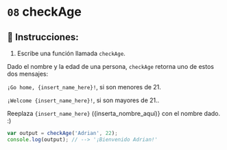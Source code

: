 # `08` checkAge

## 📝 Instrucciones:

1. Escribe una función llamada `checkAge`. 

Dado el nombre y la edad de una persona, `checkAge` retorna uno de estos dos mensajes:

`¡Go home, {insert_name_here}!`, si son menores de 21.

`¡Welcome {insert_name_here}!`, si son mayores de 21..

Reeplaza `{insert_name_here}` ({inserta_nombre_aquí)} con el nombre dado. :)

```Javascript
var output = checkAge('Adrian', 22);
console.log(output); // --> '¡Bienvenido Adrian!'
